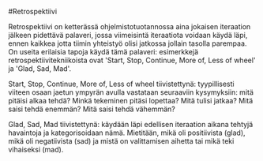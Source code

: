 #Retrospektiivi

Retrospektiivi on ketterässä ohjelmistotuotannossa aina jokaisen iteraation jälkeen pidettävä palaveri, jossa viimeisintä iteraatiota voidaan käydä läpi, ennen kaikkea jotta tiimin yhteistyö olisi jatkossa jollain tasolla parempaa. On useita erilaisia tapoja käydä tämä palaveri: esimerkkejä retrospektiivitekniikoista ovat 'Start, Stop, Continue, More of, Less of wheel' ja 'Glad, Sad, Mad'.

Start, Stop, Continue, More of, Less of wheel tiivistettynä: tyypillisesti viiteen osaan jaetun ympyrän avulla vastataan seuraaviin kysymyksiin: mitä pitäisi alkaa tehdä? Minkä tekeminen pitäsi lopettaa? Mitä tulisi jatkaa? Mitä saisi tehdä enemmän? Mitä saisi tehdä vähemmän?

Glad, Sad, Mad tiivistettynä: käydään läpi edellisen iteraation aikana tehtyjä havaintoja ja kategorisoidaan nämä. Mietitään, mikä oli positiivista (glad), mikä oli negatiivista (sad) ja mistä on valittamisen aihetta tai mikä teki vihaiseksi (mad).
